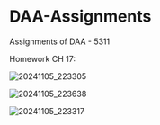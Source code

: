 # DAA-Assignments
Assignments of DAA - 5311


Homework CH 17:

![20241105_223305](https://github.com/user-attachments/assets/0661c7f9-70e1-49b6-b2af-e9eb301d7337)

![20241105_223638](https://github.com/user-attachments/assets/113635f5-0044-4da0-a0a2-948aec598e69)

![20241105_223317](https://github.com/user-attachments/assets/ad4955e1-e819-4fed-95e7-a26ca1745b1b)
